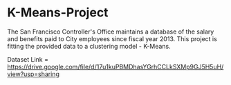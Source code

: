 # K-Means-Project

The San Francisco Controller's Office maintains a database of the salary and benefits paid to City employees since fiscal year 2013. This project is fitting the provided data to a clustering model - K-Means. 

Dataset Link = https://drive.google.com/file/d/17u1kuPBMDhasYGrhCCLkSXMp9GJ5H5uH/view?usp=sharing
